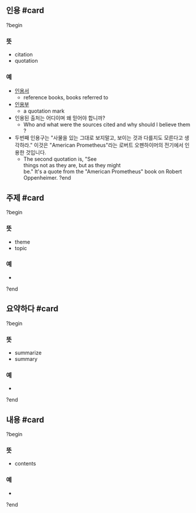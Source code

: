 ## 인용 #card
?begin
### 뜻
- citation
- quotation
### 예
- [인용서](https://dic.daum.net/word/view.do?wordid=kew000058824&q=%EC%9D%B8%EC%9A%A9%EC%84%9C)
	- reference books, books referred to
-  [인용부](https://dic.daum.net/word/view.do?wordid=kew000058823&q=%EC%9D%B8%EC%9A%A9%EB%B6%80)
	- a quotation mark
- 인용된 출처는 어디이며 왜 믿어야 합니까?
	- Who and what were the sources cited and why should I believe them?
- 두번째 인용구는 "사물을 있는 그대로 보지말고, 보이는 것과 다를지도 모른다고 생각하라." 이것은 "American Prometheus"라는 로버트 오펜하이머의 전기에서 인용한 것입니다.
	- The second quotation is, "See things not as they are, but as they might be." It's a quote from the "American Prometheus" book on Robert Oppenheimer.
?end

## 주제 #card
?begin
### 뜻
- theme
- topic
### 예
-
?end

## 요약하다 #card
?begin
### 뜻
- summarize
- summary
### 예
-
?end

## 내용 #card
?begin
### 뜻
- contents
### 예
-
<!--SR:!2025-07-26,33,270-->
?end

